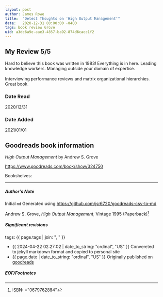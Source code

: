 ```yaml
---
layout: post
author: James Rowe
title:  "Detect Thoughts on 'High Output Management'"
date:   2020-12-31 00:00:00 -0400
tags: book review Grove 
uid: a3dc6a9e-aae3-4857-ba92-874d6cacc1f2
---
```


<!-- highly dependent on how you personally use jekyll templates, and how you want this to show up -->
<!-- escape any jekyll keys with double brackets -->

## My Review 5/5

Hard to believe this book was written in 1983! Everything is in here. Leading knowledge workers. Managing outside your domain of expertise. <br/><br/>Interviewing performance reviews and matrix organizational hierarchies. Great book. 

### Date Read
2020/12/31

### Date Added
2021/01/01

## Goodreads book information

*High Output Management* by Andrew S. Grove

https://www.goodreads.com/book/show/324750

Bookshelves: 

---

##### Author's Note

Initial `md` Generated using https://github.com/jsr6720/goodreads-csv-to-md

Andrew S. Grove, *High Output Management*,  Vintage 1995 (Paperback)[^1]

##### Significant revisions

tags: {{ page.tags | join: ", " }} <!-- todo move this somewhere -->

- {{ 2024-04-22 02:27:02 | date_to_string: "ordinal", "US" }} Convereted to jekyll markdown format and copied to personal site
- {{ page.date | date_to_string: "ordinal", "US" }} Originally published on [goodreads](https://www.goodreads.com)

##### EOF/Footnotes

[^1]: ISBN: ="0679762884"